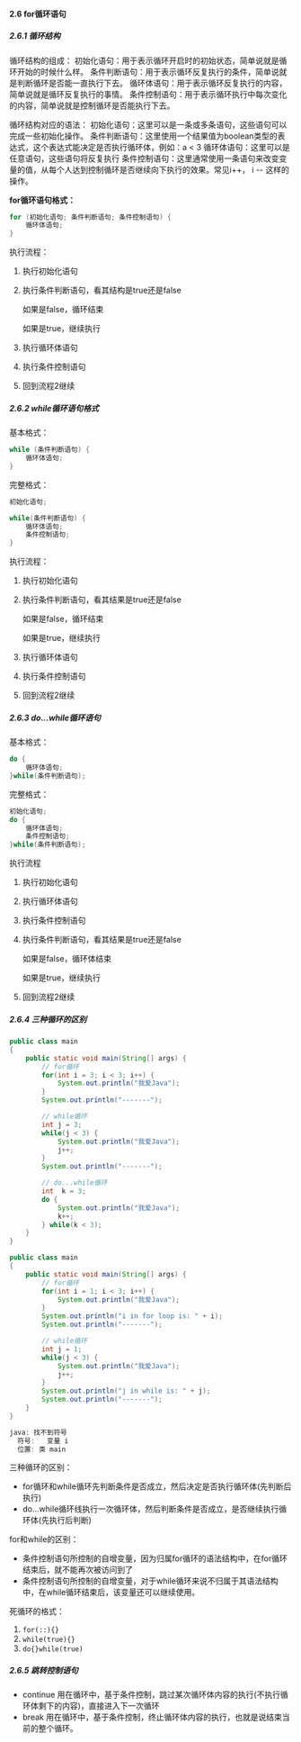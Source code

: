 #### 2.6 for循环语句

##### 2.6.1 循环结构

循环结构的组成：
初始化语句：用于表示循环开启时的初始状态，简单说就是循环开始的时候什么样。
条件判断语句：用于表示循环反复执行的条件，简单说就是判断循环是否能一直执行下去。
循环体语句：用于表示循环反复执行的内容，简单说就是循环反复执行的事情。
条件控制语句：用于表示循环执行中每次变化的内容，简单说就是控制循环是否能执行下去。

循环结构对应的语法：
初始化语句：这里可以是一条或多条语句，这些语句可以完成一些初始化操作。
条件判断语句：这里使用一个结果值为boolean类型的表达式，这个表达式能决定是否执行循环体，例如：a < 3
循环体语句：这里可以是任意语句，这些语句将反复执行
条件控制语句：这里通常使用一条语句来改变变量的值，从每个人达到控制循环是否继续向下执行的效果。常见i++，
i -- 这样的操作。

**for循环语句格式：**

```java
for (初始化语句; 条件判断语句; 条件控制语句) {
    循环体语句;
}
```

执行流程：

1. 执行初始化语句

2. 执行条件判断语句，看其结构是true还是false

   如果是false，循环结束

   如果是true，继续执行

3. 执行循环体语句

4. 执行条件控制语句

5. 回到流程2继续

##### 2.6.2 while循环语句格式

基本格式：

```java
while (条件判断语句) {
    循环体语句;
}
```

完整格式：

```java
初始化语句;

while(条件判断语句) {
    循环体语句;
    条件控制语句;
}
```

执行流程：

1. 执行初始化语句

2. 执行条件判断语句，看其结果是true还是false

   如果是false，循环结束

   如果是true，继续执行

3. 执行循环体语句

4. 执行条件控制语句

5. 回到流程2继续

##### 2.6.3 do...while循环语句

基本格式：

```java
do {
    循环体语句;
}while(条件判断语句);
```

完整格式：

```java
初始化语句;
do {
    循环体语句;
    条件控制语句;
}while(条件判断语句);
```

执行流程

1. 执行初始化语句

2. 执行循环体语句

3. 执行条件控制语句

4. 执行条件判断语句，看其结果是true还是false

   如果是false，循环体结束

   如果是true，继续执行

5. 回到流程2继续

##### 2.6.4 三种循环的区别

```java
public class main
{
    public static void main(String[] args) {
        // for循环
        for(int i = 3; i < 3; i++) {
            System.out.println("我爱Java");
        }
        System.out.println("-------");

        // while循环
        int j = 3;
        while(j < 3) {
            System.out.println("我爱Java");
            j++;
        }
        System.out.println("-------");

        // do...while循环
        int  k = 3;
        do {
            System.out.println("我爱Java");
            k++;
        } while(k < 3);
    }
}

```

```java
public class main
{
    public static void main(String[] args) {
        // for循环
        for(int i = 1; i < 3; i++) {
            System.out.println("我爱Java");
        }
        System.out.println("i in for loop is: " + i);
        System.out.println("-------");

        // while循环
        int j = 1;
        while(j < 3) {
            System.out.println("我爱Java");
            j++;
        }
        System.out.println("j in while is: " + j);
        System.out.println("-------");
    }
}
```

```java
java: 找不到符号
  符号:   变量 i
  位置: 类 main
```

三种循环的区别：

- for循环和while循环先判断条件是否成立，然后决定是否执行循环体(先判断后执行)
- do...while循环线执行一次循环体，然后判断条件是否成立，是否继续执行循环体(先执行后判断)

for和while的区别：

- 条件控制语句所控制的自增变量，因为归属for循环的语法结构中，在for循环结束后，就不能再次被访问到了
- 条件控制语句所控制的自增变量，对于while循环来说不归属于其语法结构中，在while循环结束后，该变量还可以继续使用。

死循环的格式：

1. `for(::){}`
2. `while(true){}`
3. `do{}while(true)`

##### 2.6.5 跳转控制语句

- continue 用在循环中，基于条件控制，跳过某次循环体内容的执行(不执行循环体剩下的内容)，直接进入下一次循环
- break 用在循环中，基于条件控制，终止循环体内容的执行，也就是说结束当前的整个循环。

